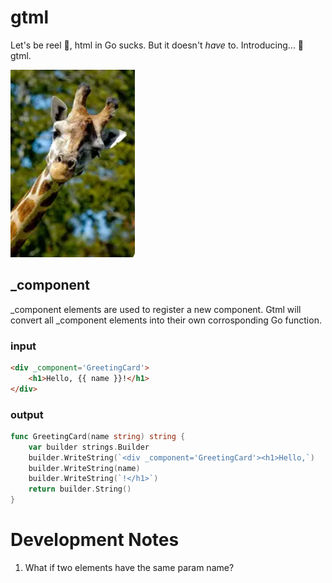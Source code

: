 # gtml
Let's be reel 🎣, html in Go sucks. But it doesn't *have* to. Introducing... 🥁 gtml.

<img src="./static/huh.webp" alt="Alt text" height="300">

## _component
_component elements are used to register a new component. Gtml will convert all _component elements into their own corrosponding Go function.

### input
```html
<div _component='GreetingCard'>
    <h1>Hello, {{ name }}!</h1>
</div>
```

### output
```go
func GreetingCard(name string) string {
    var builder strings.Builder
    builder.WriteString(`<div _component='GreetingCard'><h1>Hello,`)
    builder.WriteString(name)
    builder.WriteString(`!</h1>`)
    return builder.String()
}
```

# Development Notes
1. What if two elements have the same param name?